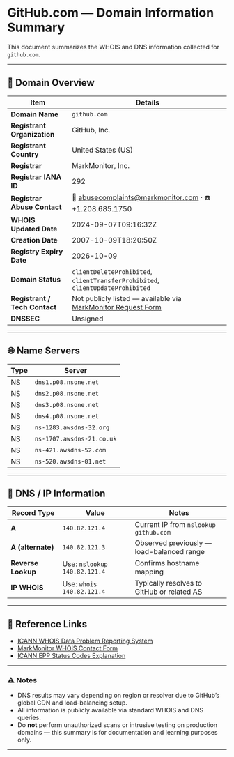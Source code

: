 # GitHub.com — Domain Information Summary

This document summarizes the WHOIS and DNS information collected for `github.com`.

---

## 🧾 Domain Overview

| Item | Details |
|------|----------|
| **Domain Name** | `github.com` |
| **Registrant Organization** | GitHub, Inc. |
| **Registrant Country** | United States (US) |
| **Registrar** | MarkMonitor, Inc. |
| **Registrar IANA ID** | 292 |
| **Registrar Abuse Contact** | 📧 abusecomplaints@markmonitor.com · ☎️ +1.208.685.1750 |
| **WHOIS Updated Date** | 2024-09-07T09:16:32Z |
| **Creation Date** | 2007-10-09T18:20:50Z |
| **Registry Expiry Date** | 2026-10-09 |
| **Domain Status** | `clientDeleteProhibited`, `clientTransferProhibited`, `clientUpdateProhibited` |
| **Registrant / Tech Contact** | Not publicly listed — available via [MarkMonitor Request Form](https://domains.markmonitor.com/whois/contact/github.com) |
| **DNSSEC** | Unsigned |

---

## 🌐 Name Servers

| Type | Server |
|------|---------|
| NS | `dns1.p08.nsone.net` |
| NS | `dns2.p08.nsone.net` |
| NS | `dns3.p08.nsone.net` |
| NS | `dns4.p08.nsone.net` |
| NS | `ns-1283.awsdns-32.org` |
| NS | `ns-1707.awsdns-21.co.uk` |
| NS | `ns-421.awsdns-52.com` |
| NS | `ns-520.awsdns-01.net` |

---

## 📡 DNS / IP Information

| Record Type | Value | Notes |
|--------------|--------|-------|
| **A** | `140.82.121.4` | Current IP from `nslookup github.com` |
| **A (alternate)** | `140.82.121.3` | Observed previously — load-balanced range |
| **Reverse Lookup** | Use: `nslookup 140.82.121.4` | Confirms hostname mapping |
| **IP WHOIS** | Use: `whois 140.82.121.4` | Typically resolves to GitHub or related AS |

---

## 🔗 Reference Links

- [ICANN WHOIS Data Problem Reporting System](http://wdprs.internic.net/)
- [MarkMonitor WHOIS Contact Form](https://domains.markmonitor.com/whois/contact/github.com)
- [ICANN EPP Status Codes Explanation](https://www.icann.org/resources/pages/epp-status-codes)

---

### ⚠️ Notes

- DNS results may vary depending on region or resolver due to GitHub’s global CDN and load-balancing setup.  
- All information is publicly available via standard WHOIS and DNS queries.  
- Do **not** perform unauthorized scans or intrusive testing on production domains — this summary is for documentation and learning purposes only.

---


